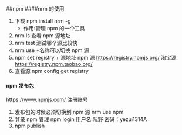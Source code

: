 ##npm
####nrm 的使用

1. 下载 npm install nrm -g
   - 作用:管理 npm 的一个工具
2. nrm ls 查看 npm 源地址
3. nrm test 测试哪个源比较快
4. nrm use +名称可以切换 npm 源
5. npm set registry + 源地址
   npm 源 https://registry.npmjs.org/
   淘宝源 https://registry.npm.taobao.org/
6. 查看源 npm config get registry

#### npm 发布包

https://www.npmjs.com/ 注册账号

1. 发布包的时候必须切换到 npm 源 nrm use npm
2. 登录 npm 管理 npm login
   用户名:阮野 密码：yezui1314A
3. npm publish
